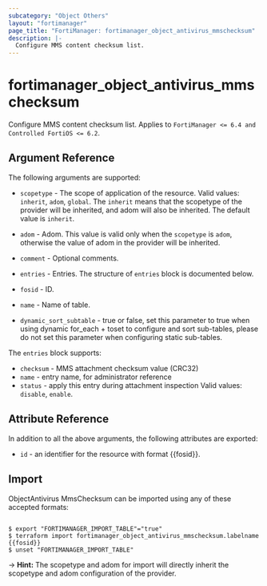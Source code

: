 ```yaml
---
subcategory: "Object Others"
layout: "fortimanager"
page_title: "FortiManager: fortimanager_object_antivirus_mmschecksum"
description: |-
  Configure MMS content checksum list.
---
```


# fortimanager_object_antivirus_mmschecksum
Configure MMS content checksum list. Applies to `FortiManager <= 6.4 and Controlled FortiOS <= 6.2`.

## Argument Reference


The following arguments are supported:

* `scopetype` - The scope of application of the resource. Valid values: `inherit`, `adom`, `global`. The `inherit` means that the scopetype of the provider will be inherited, and adom will also be inherited. The default value is `inherit`.
* `adom` - Adom. This value is valid only when the `scopetype` is `adom`, otherwise the value of adom in the provider will be inherited.

* `comment` - Optional comments.
* `entries` - Entries. The structure of `entries` block is documented below.
* `fosid` - ID.
* `name` - Name of table.
* `dynamic_sort_subtable` - true or false, set this parameter to true when using dynamic for_each + toset to configure and sort sub-tables, please do not set this parameter when configuring static sub-tables.

The `entries` block supports:

* `checksum` - MMS attachment checksum value (CRC32)
* `name` - entry name, for administrator reference
* `status` - apply this entry during attachment inspection Valid values: `disable`, `enable`.



## Attribute Reference

In addition to all the above arguments, the following attributes are exported:
* `id` - an identifier for the resource with format {{fosid}}.

## Import

ObjectAntivirus MmsChecksum can be imported using any of these accepted formats:
```

$ export "FORTIMANAGER_IMPORT_TABLE"="true"
$ terraform import fortimanager_object_antivirus_mmschecksum.labelname {{fosid}}
$ unset "FORTIMANAGER_IMPORT_TABLE"
```
-> **Hint:** The scopetype and adom for import will directly inherit the scopetype and adom configuration of the provider.
